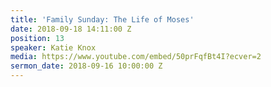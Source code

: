 ```yaml
---
title: 'Family Sunday: The Life of Moses'
date: 2018-09-18 14:11:00 Z
position: 13
speaker: Katie Knox
media: https://www.youtube.com/embed/50prFqfBt4I?ecver=2
sermon_date: 2018-09-16 10:00:00 Z
---
```


